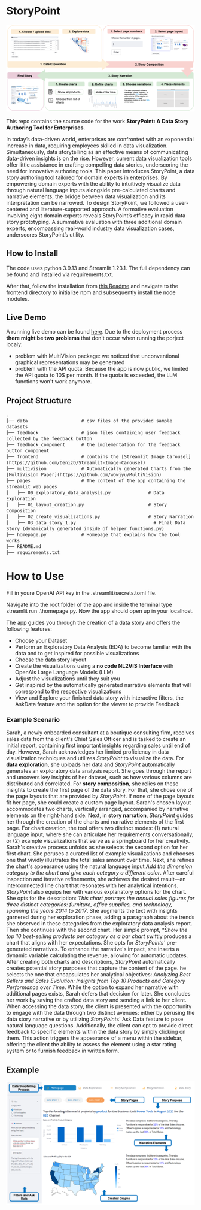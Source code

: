 # StoryPoint

![StoryPoint](/static/img/storypoint_flow.png)


This repo contains the source code for the work **StoryPoint: A Data Story Authoring Tool for Enterprises**.

In today’s data-driven world, enterprises are confronted with an exponential increase in data, requiring employees skilled in data
visualization. Simultaneously, data storytelling as an effective means of communicating data-driven insights is on the rise. However,
current data visualization tools offer little assistance in crafting compelling data stories, underscoring the need for innovative authoring
tools. This paper introduces StoryPoint, a data story authoring tool tailored for domain experts in enterprises. By empowering
domain experts with the ability to intuitively visualize data through natural language inputs alongside pre-calculated charts and
narrative elements, the bridge between data visualization and its interpretation can be narrowed. To design StoryPoint, we followed a
user-centered and literature-supported approach. A formative evaluation involving eight domain experts reveals StoryPoint’s efficacy
in rapid data story prototyping. A summative evaluation with three additional domain experts, encompassing real-world industry data
visualization cases, underscores StoryPoint’s utility.

## How to Install
The code uses python 3.9.13 and Streamlit 1.23.1. The full dependency can be found and installed via requirements.txt.

After that, follow the installation from [this Readme](https://github.com/DenizD/Streamlit-Image-Carousel) and navigate to the frontend directory to initialize npm and subsequently install the node modules.

## Live Demo
A running live demo can be found [here](https://storypoint.streamlit.app/).
Due to the deployment process **there might be two problems** that don't occur when running the porject localy:
- problem with MultiVision package: we noticed that unconventional graphical representations may be generated
- problem with the API quota: Because the app is now public, we limited the API quota to 10$ per month. If the quota is exceeded, the LLM functions won't work anymore.

## Project Structure
    .
    ├── data                    # csv files of the provided sample datasets
    ├── feedback                # json files containing user feedback collected by the feedback button 
    ├── feedback_component      # the implementation for the feedback button component 
    ├── frontend                # contains the [Streamlit Image Carousel](https://github.com/DenizD/Streamlit-Image-Carousel)
    ├── multivision             # Automatically generated Charts from the [MultiVision Paper](https://github.com/wowjyu/MultiVision)
    ├── pages                   # The content of the app containing the streamlit web pages
    │   ├── 00_exploratory_data_analysis.py              # Data Exploration
    │   ├── 01_layout_creation.py                        # Story Composition
    │   ├── 02_create_visualizations.py                  # Story Narration
    │   ├── 03_data_story_1.py                             # Final Data Story (dynamically generated inside of helper_functions.py)
    ├── homepage.py             # Homepage that explains how the tool works 
    ├── README.md 
    ├── requirements.txt

# How to Use
Fill in youre OpenAI API key in the .streamlit/secrets.toml file.

Navigate into the root folder of the app and inside the terminal type streamlit run .\homepage.py. Now the app should open up in your localhost.

The app guides you through the creation of a data story and offers the following features:

- Choose your Dataset
- Perform an Exploratory Data Analysis (EDA) to become familiar with the data and to get inspired for possible visualizations
- Choose the data story layout
- Create the visualizations using a **no code NL2VIS Interface** with OpenAIs Large Language Models (LLM)
- Adjust the visualizations until they suit you
- Get inspired by the automatically generated narrative elements that will correspond to the respective visualizations
- View and Explore your finished data story with interactive filters, the AskData feature and the option for the viewer to provide Feedback

### Example Scenario

Sarah, a newly onboarded consultant at a boutique consulting firm, receives sales data from the client's Chief Sales Officer and is tasked to create an initial report, containing first important insights regarding sales until end of day. However, Sarah acknowledges her limited proficiency in data visualization techniques and utilizes *StoryPoint* to visualize the data. For **data exploration**, she uploads her data and *StoryPoint* automatically generates an exploratory data analysis report. She goes through the report and uncovers key insights of her dataset, such as how various columns are distributed and correlated. For **story composition**, she relies on these insights to create the first page of the data story. For that, she chose one of the page layouts that are provided by *StoryPoint*. If none of the page layouts fit her page, she could create a custom page layout.  Sarah's chosen layout accommodates two charts, vertically arranged, accompanied by narrative elements on the right-hand side. Next, in **story narration**, *StoryPoint* guides her through the creation of the charts and narrative elements of the first page. For chart creation, the tool offers two distinct modes: (1) natural language input, where she can articulate her requirements conversationally, or (2) example visualizations that serve as a springboard for her creativity. Sarah's creative process unfolds as she selects the second option for her first chart. She peruses a curated list of example visualizations and chooses one that vividly illustrates the total sales amount over time. Next, she refines the chart's appearance using the natural language input  *Add the dimension category to the chart and give each category a different color*. After careful inspection and iterative refinements, she achieves the desired result—an interconnected line chart that resonates with her analytical intentions. *StoryPoint* also equips her with various explanatory options for the chart. She opts for the description:  *This chart portrays the annual sales figures for three distinct categories: furniture, office supplies, and technology, spanning the years 2014 to 2017*. She augments the text with insights garnered during her exploration phase, adding a paragraph about the trends she observed in these categories from the exploratory data analysis report. Then she continues with the second chart. Her simple prompt, **Show the top 10 best-selling products per category as a bar chart* swiftly produces a chart that aligns with her expectations. She opts for *StoryPoints'* pre-generated narratives. To enhance the narrative's impact, she inserts a dynamic variable calculating the revenue, allowing for automatic updates. After creating both charts and descriptions, *StoryPoint* automatically creates potential story purposes that capture the content of the page. he selects the one that encapsulates her analytical objectives: *Analyzing Best Sellers and Sales Evolution: Insights from Top 10 Products and Category Performance over Time*. While the option to expand her narrative with additional pages exists, Sarah defers that decision for later. She concludes her work by saving the crafted data story and sending a link to her client. When accessing the data story, the client is presented with the opportunity to engage with the data through two distinct avenues: either by perusing the data story narrative or by utilizing *StoryPoint*s' Ask Data feature to pose natural language questions. Additionally, the client can opt to provide direct feedback to specific elements within the data story by simply clicking on them. This action triggers the appearance of a menu within the sidebar, offering the client the ability to assess the element using a star rating system or to furnish feedback in written form.

## Example
![Using the provided superstore sales dataset](/static/img/Teaser.png)